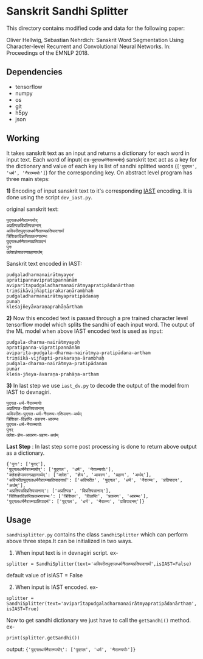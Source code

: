 # Sanskrit Sandhi Splitter
This directory contains modified code and data for the following paper:

Oliver Hellwig, Sebastian Nehrdich: Sanskrit Word Segmentation Using Character-level Recurrent and Convolutional Neural Networks. In: Proceedings of the EMNLP 2018.

## Dependencies
* tensorflow
* numpy
* os
* git
* h5py
* json

## Working
It takes sanskrit text as an input and returns a dictionary for each word in input text. Each word of input( ex-`पुद्गलधर्मनैरात्म्ययोर्`) sanskrit text act as a key for the dictionary and value of each key is list of sandhi splitted words (`['पुद्गल', 'धर्म', 'नैरात्म्ययोः']`) for the corresponding key. On abstract level program has three main steps:

**1)** Encoding of input sanskrit text to it's corresponding [IAST](https://en.wikipedia.org/wiki/Devanagari_transliteration#IAST) encoding. It is done using the script `dev_iast.py`.

original sanskrit text:
```
पुद्गलधर्मनैरात्म्ययोर्
अप्रतिपन्नविप्रतिपन्नानाम्
अविपरीतपुद्गलधर्मनैरात्म्यप्रतिपादनार्थं
त्रिंशिकाविज्ञप्तिप्रकरणारम्भः 
पुद्गलधर्मनैरात्म्यप्रतिपादनं 
पुनः 
क्लेशज्ञेयावरणप्रहाणार्थम्

```

Sanskrit text encoded in IAST:
```
pudgaladharmanairātmyayor
apratipannavipratipannānām
aviparītapudgaladharmanairātmyapratipādanārthaṃ
triṃśikāvijñaptiprakaraṇārambhaḥ  
pudgaladharmanairātmyapratipādanaṃ
punaḥ
kleśajñeyāvaraṇaprahāṇārtham 

```




**2)** Now this encoded text is passed through a pre trained character level tensorflow model which splits the sandhi of each input word. The output of the ML model when above IAST encoded text is used as input:

```
pudgala-dharma-nairātmyayoḥ
apratipanna-vipratipannānām
aviparīta-pudgala-dharma-nairātmya-pratipādana-artham
triṃśikā-vijñapti-prakaraṇa-ārambhaḥ
pudgala-dharma-nairātmya-pratipādanam
punar 
kleśa-jñeya-āvaraṇa-prahāṇa-artham

```



**3)** In last step we use `iast_dv.py` to decode the output of the model from IAST to devnagiri.
```
पुद्गल-धर्म-नैरात्म्ययोः
अप्रतिपन्न-विप्रतिपन्नानाम्
अविपरीत-पुद्गल-धर्म-नैरात्म्य-रतिपादन-अर्थम्
त्रिंशिका-विज्ञप्ति-प्रकरण-आरम्भः
पुद्गल-धर्म-नैरात्म्ययोः
पुनर्
क्लेश-ज्ञेय-आवरण-प्रहाण-अर्थम्

```

**Last Step** : In last step some post processing is done to return above output as a dictionary.
```
{'पुनः': ['पुनर्'], 
'पुद्गलधर्मनैरात्म्ययोर्': ['पुद्गल', 'धर्म', 'नैरात्म्ययोः'],
'क्लेशज्ञेयावरणप्रहाणार्थम्': ['क्लेश', 'ज्ञेय', 'आवरण', 'प्रहाण', 'अर्थम्'],
'अविपरीतपुद्गलधर्मनैरात्म्यप्रतिपादनार्थं': ['अविपरीत', 'पुद्गल', 'धर्म', 'नैरात्म्य', 'प्रतिपादन', 'अर्थम्'], 
'अप्रतिपन्नविप्रतिपन्नानाम्': ['अप्रतिपन्न', 'विप्रतिपन्नानाम्'], 
'त्रिंशिकाविज्ञप्तिप्रकरणारम्भः': ['त्रिंशिका', 'विज्ञप्ति', 'प्रकरण', 'आरम्भः'], 
'पुद्गलधर्मनैरात्म्यप्रतिपादनं': ['पुद्गल', 'धर्म', 'नैरात्म्य', 'प्रतिपादनम्']}
```

## Usage
`sandhisplitter.py` contains the class `SandhiSplitter` which can perform above three steps.It can be initialized in two ways.
1) When input text is in devnagiri script. ex-

 `splitter = SandhiSplitter(text='अविपरीतपुद्गलधर्मनैरात्म्यप्रतिपादनार्थं',isIAST=False)`
 
 default value of isIAST = False
 
 2) When input is IAST encoded. ex- 
 
  `splitter = SandhiSplitter(text='aviparītapudgaladharmanairātmyapratipādanārthaṃ', isIAST=True)`

Now to get sandhi dictionary we just have to call the `getSandhi()` method. ex-

`print(splitter.getSandhi())`
 
output: `{'पुद्गलधर्मनैरात्म्ययोर्': ['पुद्गल', 'धर्म', 'नैरात्म्ययोः']}`
